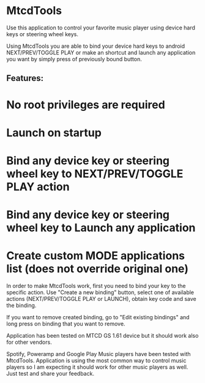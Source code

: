 # MtcdTools
Use this application to control your favorite music player using device hard keys or steering wheel keys.

Using MtcdTools you are able to bind your device hard keys to android NEXT/PREV/TOGGLE PLAY or make an shortcut and launch any application you want by simply press of previously bound button.

## Features:
# No root privileges are required
# Launch on startup
# Bind any device key or steering wheel key to NEXT/PREV/TOGGLE PLAY action
# Bind any device key or steering wheel key to Launch any application
# Create custom MODE applications list (does not override original one)

In order to make MtcdTools work, first you need to bind your key to the specific action. Use "Create a new binding" button, select one of available actions (NEXT/PREV/TOGGLE PLAY or LAUNCH), obtain key code and save the binding.

If you want to remove created binding, go to "Edit existing bindings" and long press on binding that you want to remove.

Application has been tested on MTCD GS 1.61 device but it should work also for other vendors.

Spotify, Poweramp and Google Play Music players have been tested with MtcdTools. Application is using the most common way to control music players so I am expecting it should work for other music players as well. Just test and share your feedback.
